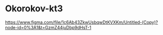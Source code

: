 # Okorokov-kt3
 https://www.figma.com/file/1c6Ab43ZkwUsbqwDtKVXKm/Untitled-(Copy)?node-id=0%3A1&t=GzmZ44juDbp9dHsT-1
